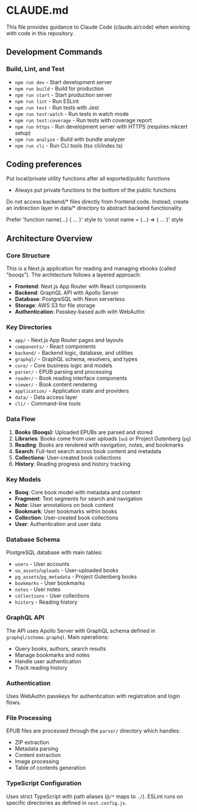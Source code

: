 # CLAUDE.md

This file provides guidance to Claude Code (claude.ai/code) when working with code in this repository.

## Development Commands

### Build, Lint, and Test
- `npm run dev` - Start development server
- `npm run build` - Build for production
- `npm run start` - Start production server
- `npm run lint` - Run ESLint
- `npm run test` - Run tests with Jest
- `npm run test:watch` - Run tests in watch mode
- `npm run test:coverage` - Run tests with coverage report
- `npm run https` - Run development server with HTTPS (requires mkcert setup)
- `npm run analyze` - Build with bundle analyzer
- `npm run cli` - Run CLI tools (tsx cli/index.ts)

## Coding preferences

Put local/private utility functions after all exported/public functions

- Always put private functions to the bottom of the public functions

Do not access backend/* files directly from frontend code. Instead, create an indirection layer in data/* directory to abstract backend functionality.

Prefer 'function name(...) { ... }' style to 'const name = (...) => { ... }' style

## Architecture Overview

### Core Structure
This is a Next.js application for reading and managing ebooks (called "booqs"). The architecture follows a layered approach:

- **Frontend**: Next.js App Router with React components
- **Backend**: GraphQL API with Apollo Server
- **Database**: PostgreSQL with Neon serverless
- **Storage**: AWS S3 for file storage
- **Authentication**: Passkey-based auth with WebAuthn

### Key Directories
- `app/` - Next.js App Router pages and layouts
- `components/` - React components
- `backend/` - Backend logic, database, and utilities
- `graphql/` - GraphQL schema, resolvers, and types
- `core/` - Core business logic and models
- `parser/` - EPUB parsing and processing
- `reader/` - Book reading interface components
- `viewer/` - Book content rendering
- `application/` - Application state and providers
- `data/` - Data access layer
- `cli/` - Command-line tools

### Data Flow
1. **Books (Booqs)**: Uploaded EPUBs are parsed and stored
2. **Libraries**: Books come from user uploads (`uu`) or Project Gutenberg (`pg`)
3. **Reading**: Books are rendered with navigation, notes, and bookmarks
4. **Search**: Full-text search across book content and metadata
5. **Collections**: User-created book collections
6. **History**: Reading progress and history tracking

### Key Models
- **Booq**: Core book model with metadata and content
- **Fragment**: Text segments for search and navigation
- **Note**: User annotations on book content
- **Bookmark**: User bookmarks within books
- **Collection**: User-created book collections
- **User**: Authentication and user data

### Database Schema
PostgreSQL database with main tables:
- `users` - User accounts
- `uu_assets`/`uploads` - User-uploaded books
- `pg_assets`/`pg_metadata` - Project Gutenberg books
- `bookmarks` - User bookmarks
- `notes` - User notes
- `collections` - User collections
- `history` - Reading history

### GraphQL API
The API uses Apollo Server with GraphQL schema defined in `graphql/schema.graphql`. Main operations:
- Query books, authors, search results
- Manage bookmarks and notes
- Handle user authentication
- Track reading history

### Authentication
Uses WebAuthn passkeys for authentication with registration and login flows.

### File Processing
EPUB files are processed through the `parser/` directory which handles:
- ZIP extraction
- Metadata parsing
- Content extraction
- Image processing
- Table of contents generation

### TypeScript Configuration
Uses strict TypeScript with path aliases (`@/*` maps to `./`). ESLint runs on specific directories as defined in `next.config.js`.